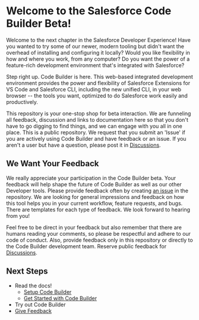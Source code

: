 # Welcome to the Salesforce Code Builder Beta!

Welcome to the next chapter in the Salesforce Developer Experience! Have you wanted to try some of our newer, modern tooling but didn't want the overhead of installing and configuring it locally? Would you like flexibility in how and where you work, from any computer? Do you want the power of a feature-rich development environment that's integrated with Salesforce? 

Step right up. Code Builder is here. This web-based integrated development environment provides the power and flexibility of Salesforce Extensions for VS Code and Salesforce CLI, including the new unified CLI, in your web browser -- the tools you want, optimized to do Salesforce work easily and productively. 

This repository is your one-stop shop for beta interaction. We are funneling all feedback, discussion and links to documentation here so that you don't have to go digging to find things, and we can engage with you all in one place. This is a public repository.  We request that you submit an 'Issue' if you are actively using Code Builder and have feedback or an issue.  If you aren't a user but have a question, please post it in [Discussions](https://github.com/forcedotcom/try-code-builder-feedback/discussions).


## We Want Your Feedback

We really appreciate your participation in the Code Builder beta. Your feedback will help shape the future of Code Builder as well as our other Developer tools. Please provide feedback often by creating [an issue](https://github.com/forcedotcom/try-code-builder-feedback/issues) in the repository. We are looking for general impressions and feedback on how this tool helps you in your current workflow, feature requests, and bugs. There are templates for each type of feedback. We look forward to hearing from you!

Feel free to be direct in your feedback but also remember that there are humans reading your comments, so please be respectful and adhere to our code of conduct. Also, provide feedback only in this repository or directly to the Code Builder development team. Reserve public feedback for [Discussions](https://github.com/forcedotcom/try-code-builder-feedback/discussions).

## Next Steps

* Read the docs!
    * [Setup Code Builder](https://github.com/forcedotcom/try-code-builder-feedback/wiki/Get-Started-with-Code-Builder-(Beta))
    * [Get Started with Code Builder](https://github.com/forcedotcom/try-code-builder-feedback/wiki/Install-and-Configure-Code-Builder-(Beta))
* Try out Code Builder
* [Give Feedback](https://github.com/forcedotcom/try-code-builder-feedback/issues)

